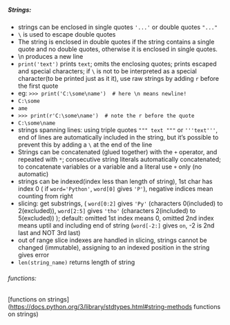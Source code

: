 ##### Strings:
- strings can be enclosed in single quotes ` '...' ` or double quotes ` "..." `
- `\` is used to escape double quotes
- The string is enclosed in double quotes if the string contains a single quote and no double quotes, otherwise it is enclosed in single quotes.
- \n produces a new line
- `print('text')` prints `text`; omits the enclosing quotes; prints escaped and special characters; if `\` is not to be interpreted as a special character(to be printed just as it it), use raw strings by adding `r` before the first quote 
- eg: `>>> print('C:\some\name')  # here \n means newline!`
- `C:\some`
- `ame`
- `>>> print(r'C:\some\name')  # note the r before the quote`
- `C:\some\name`
- strings spanning lines: using triple quotes `""" text """` or `'''text'''`, end of lines are automatically included in the string, but it’s possible to prevent this by adding a `\` at the end of the line
- Strings can be concatenated (glued together) with the `+` operator, and repeated with `*`; consecutive string literals automatically concatenated; to concatenate variables or a variable and a literal use `+` only (no automatic)
- strings can be indexed(index less than length of string), 1st char has index 0 ( if `word='Python'`, `word[0]` gives `'P'`), negative indices mean counting from right
- slicing: get substrings, ( `word[0:2]` gives `'Py'` (characters 0(included) to 2(excluded)), `word[2:5]` gives `'tho'` (characters 2(included) to 5(excluded)) ); default: omitted 1st index means 0, omitted 2nd index means uptil and including end of string (`word[-2:]` gives `on`, -2 is 2nd last and NOT 3rd last)
- out of range slice indexes are handled in slicing, strings cannot be changed (immutable), assigning to an indexed position in the string gives error
- `len(string_name)` returns length of string
###### functions:
[functions on strings](https://docs.python.org/3/library/stdtypes.html#string-methods functions on strings)
